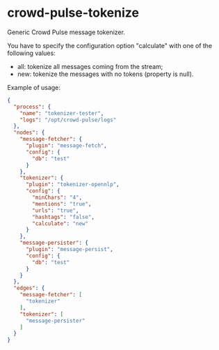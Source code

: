 crowd-pulse-tokenize
====================

Generic Crowd Pulse message tokenizer.

You have to specify the configuration option "calculate" with one of the following values:
- all: tokenize all messages coming from the stream;
- new: tokenize the messages with no tokens (property is null).

Example of usage:

```json
{
  "process": {
    "name": "tokenizer-tester",
    "logs": "/opt/crowd-pulse/logs"
  },
  "nodes": {
    "message-fetcher": {
      "plugin": "message-fetch",
      "config": {
        "db": "test"
      }
    },
    "tokenizer": {
      "plugin": "tokenizer-opennlp",
      "config": {
        "minChars": "4",
        "mentions": "true",
        "urls": "true",
        "hashtags": "false",
        "calculate": "new"
      }
    },
    "message-persister": {
      "plugin": "message-persist",
      "config": {
        "db": "test"
      }
    }
  },
  "edges": {
    "message-fetcher": [
      "tokenizer"
    ],
    "tokenizer": [
      "message-persister"
    ]
  }
}
```